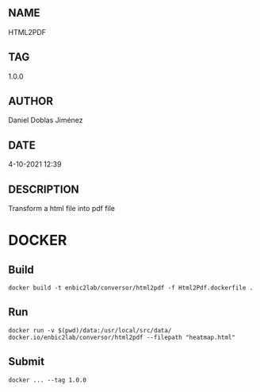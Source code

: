 ## NAME

HTML2PDF

## TAG

1.0.0

## AUTHOR
Daniel Doblas Jiménez
## DATE

4-10-2021 12:39

## DESCRIPTION
Transform a html file into pdf file

# DOCKER

## Build

```
docker build -t enbic2lab/conversor/html2pdf -f Html2Pdf.dockerfile .
```

## Run

```
docker run -v $(pwd)/data:/usr/local/src/data/ docker.io/enbic2lab/conversor/html2pdf --filepath "heatmap.html"
```

## Submit

```
docker ... --tag 1.0.0
```

